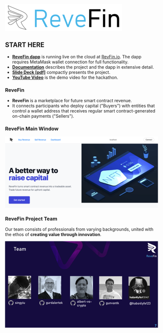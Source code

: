 ![Logo](./doc/img/logo.png) 

## START HERE
- **[ReveFin dapp](https://moneyhack-dapp.onrender.com/)** is running live on the cloud at [RevFin.io](http://revefin.io/). The dapp requires MetaMask wallet connection for full functionality.
- **[Documentation](https://github.com/revefin/moneyhack-dapp/blob/main/doc/Documentation.md)** describes the project and the dapp in extensive detail.
- **[Slide Deck [pdf]](https://github.com/revefin/moneyhack-dapp/blob/main/doc/other/ReveFin_v5m.pdf)** compactly presents the project.
- **[YouTube Video](https://youtu.be/IDj3o_wPzvw)** is the demo video for the hackathon.


### ReveFin

- **ReveFin** is a marketplace for future smart contract revenue. 
- It connects participants who deploy capital ("Buyers") with entities that control a wallet address that receives regular smart contract-generated on-chain payments ("Sellers").


### ReveFin Main Window
![Main Window](./doc/img/Screen01_New.png)


### ReveFin Project Team

Our team consists of professionals from varying backgrounds, united with the ethos of **creating value through innovation**.

![Project Team](./doc/img/Slide07.png) 
